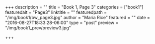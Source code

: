 +++
description = ""
title = "Book 1, Page 3"
categories = ["book1"]
featuredalt = "Page3"
linktitle = ""
featuredpath = "/img/book1/bw_page3.jpg"
author = "Maria Rice"
featured = ""
date = "2016-08-27T18:33:28-06:00"
type = "post"
preview = "/img/book1_prev/preview3.jpg"

+++

